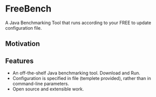 FreeBench
=========

A Java Benchmarking Tool that runs according to your FREE to update configuration file.


## Motivation




## Features
* An off-the-shelf Java benchmarking tool.  Download and Run.
* Configuration is specified in file (templete provided), rather than in command-line parameters.
* Open source and extensible work.
